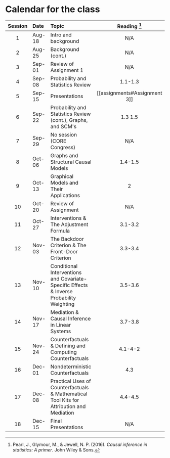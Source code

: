 # Calendar for the class

| Session |Date | Topic | Reading [^1] |
|:--------:|:------|:------------|:-----------:|
|1 |Aug-18| Intro and background | N/A |
|2 |Aug-25| Background (cont.)| N/A |
|3 |Sep-01| Review of Assignment 1  | N/A |
|4 |Sep-08| Probability and Statistics Review | 1.1-1.3 |
|5 |Sep-15| Presentations | [[assignments#Assignment 3]] |
|6 |Sep-22| Probability and Statistics Review (cont.), Graphs, and SCM's | 1.3  1.5 |
|7 |Sep-29| No session (CORE Congress) | N/A |
|8 |Oct-06| Graphs and Structural Causal Models | 1.4-1.5 |
|9 |Oct-13| Graphical Models and Their Applications | 2 |
|10|Oct-20| Review of Assignment | N/A |
|11|Oct-27| Interventions & The Adjustment Formula | 3.1-3.2 | 
|12|Nov-03| The Backdoor Criterion & The Front-Door Criterion | 3.3-3.4  |
|13|Nov-10| Conditional Interventions and Covariate-Specific Effects & Inverse Probability Weighting | 3.5-3.6 |
|14|Nov-17| Mediation & Causal Inference in Linear Systems | 3.7-3.8 |
|15|Nov-24| Counterfactuals & Defining and Computing Counterfactuals | 4.1-4-2 |
|16|Dec-01| Nondeterministic Counterfactuals | 4.3 |
|17|Dec-08| Practical Uses of Counterfactuals & Mathematical Tool Kits for Attribution and Mediation | 4.4-4.5 
|18|Dec-15| Final Presentations | N/A |

[^1]: Pearl, J., Glymour, M., & Jewell, N. P. (2016). _Causal inference in statistics: A primer_. John Wiley & Sons.